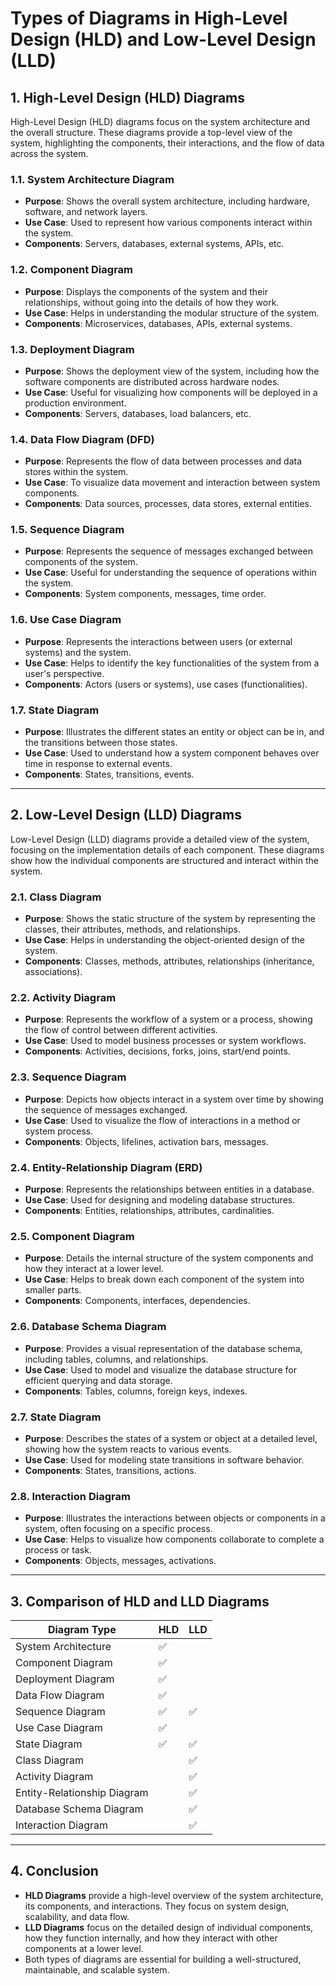# Types of Diagrams in High-Level Design (HLD) and Low-Level Design (LLD)

## 1. **High-Level Design (HLD) Diagrams**

High-Level Design (HLD) diagrams focus on the system architecture and the overall structure. These diagrams provide a top-level view of the system, highlighting the components, their interactions, and the flow of data across the system.

### 1.1. **System Architecture Diagram**
- **Purpose**: Shows the overall system architecture, including hardware, software, and network layers.
- **Use Case**: Used to represent how various components interact within the system.
- **Components**: Servers, databases, external systems, APIs, etc.

### 1.2. **Component Diagram**
- **Purpose**: Displays the components of the system and their relationships, without going into the details of how they work.
- **Use Case**: Helps in understanding the modular structure of the system.
- **Components**: Microservices, databases, APIs, external systems.

### 1.3. **Deployment Diagram**
- **Purpose**: Shows the deployment view of the system, including how the software components are distributed across hardware nodes.
- **Use Case**: Useful for visualizing how components will be deployed in a production environment.
- **Components**: Servers, databases, load balancers, etc.

### 1.4. **Data Flow Diagram (DFD)**
- **Purpose**: Represents the flow of data between processes and data stores within the system.
- **Use Case**: To visualize data movement and interaction between system components.
- **Components**: Data sources, processes, data stores, external entities.

### 1.5. **Sequence Diagram**
- **Purpose**: Represents the sequence of messages exchanged between components of the system.
- **Use Case**: Useful for understanding the sequence of operations within the system.
- **Components**: System components, messages, time order.

### 1.6. **Use Case Diagram**
- **Purpose**: Represents the interactions between users (or external systems) and the system.
- **Use Case**: Helps to identify the key functionalities of the system from a user's perspective.
- **Components**: Actors (users or systems), use cases (functionalities).

### 1.7. **State Diagram**
- **Purpose**: Illustrates the different states an entity or object can be in, and the transitions between those states.
- **Use Case**: Used to understand how a system component behaves over time in response to external events.
- **Components**: States, transitions, events.

---

## 2. **Low-Level Design (LLD) Diagrams**

Low-Level Design (LLD) diagrams provide a detailed view of the system, focusing on the implementation details of each component. These diagrams show how the individual components are structured and interact within the system.

### 2.1. **Class Diagram**
- **Purpose**: Shows the static structure of the system by representing the classes, their attributes, methods, and relationships.
- **Use Case**: Helps in understanding the object-oriented design of the system.
- **Components**: Classes, methods, attributes, relationships (inheritance, associations).

### 2.2. **Activity Diagram**
- **Purpose**: Represents the workflow of a system or a process, showing the flow of control between different activities.
- **Use Case**: Used to model business processes or system workflows.
- **Components**: Activities, decisions, forks, joins, start/end points.

### 2.3. **Sequence Diagram**
- **Purpose**: Depicts how objects interact in a system over time by showing the sequence of messages exchanged.
- **Use Case**: Used to visualize the flow of interactions in a method or system process.
- **Components**: Objects, lifelines, activation bars, messages.

### 2.4. **Entity-Relationship Diagram (ERD)**
- **Purpose**: Represents the relationships between entities in a database.
- **Use Case**: Used for designing and modeling database structures.
- **Components**: Entities, relationships, attributes, cardinalities.

### 2.5. **Component Diagram**
- **Purpose**: Details the internal structure of the system components and how they interact at a lower level.
- **Use Case**: Helps to break down each component of the system into smaller parts.
- **Components**: Components, interfaces, dependencies.

### 2.6. **Database Schema Diagram**
- **Purpose**: Provides a visual representation of the database schema, including tables, columns, and relationships.
- **Use Case**: Used to model and visualize the database structure for efficient querying and data storage.
- **Components**: Tables, columns, foreign keys, indexes.

### 2.7. **State Diagram**
- **Purpose**: Describes the states of a system or object at a detailed level, showing how the system reacts to various events.
- **Use Case**: Used for modeling state transitions in software behavior.
- **Components**: States, transitions, actions.

### 2.8. **Interaction Diagram**
- **Purpose**: Illustrates the interactions between objects or components in a system, often focusing on a specific process.
- **Use Case**: Helps to visualize how components collaborate to complete a process or task.
- **Components**: Objects, messages, activations.

---

## 3. **Comparison of HLD and LLD Diagrams**

| **Diagram Type**        | **HLD**        | **LLD**        |
|-------------------------|----------------|----------------|
| System Architecture      | ✅             |                |
| Component Diagram        | ✅             |                |
| Deployment Diagram       | ✅             |                |
| Data Flow Diagram        | ✅             |                |
| Sequence Diagram         | ✅             | ✅             |
| Use Case Diagram         | ✅             |                |
| State Diagram            | ✅             | ✅             |
| Class Diagram            |                | ✅             |
| Activity Diagram         |                | ✅             |
| Entity-Relationship Diagram |              | ✅             |
| Database Schema Diagram  |                | ✅             |
| Interaction Diagram      |                | ✅             |

---

## 4. **Conclusion**

- **HLD Diagrams** provide a high-level overview of the system architecture, its components, and interactions. They focus on system design, scalability, and data flow.
- **LLD Diagrams** focus on the detailed design of individual components, how they function internally, and how they interact with other components at a lower level.
- Both types of diagrams are essential for building a well-structured, maintainable, and scalable system.

